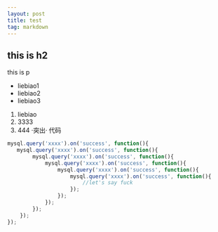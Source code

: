 ```yaml
---
layout: post
title: test
tag: markdown
---
```


## this is h2
this is p
- liebiao1
- liebiao2
- liebiao3
1. liebiao
2. 3333
3. 444 ·突出·
代码

```javascript
mysql.query('xxxx').on('success', function(){
   mysql.query('xxxx').on('success', function(){
        mysql.query('xxxx').on('success', function(){
            mysql.query('xxxx').on('success', function(){
                mysql.query('xxxx').on('success', function(){
                    mysql.query('xxxx').on('success', function(){
                        //let's say fuck
                    });
                });
            });
        });
    });
});
```
